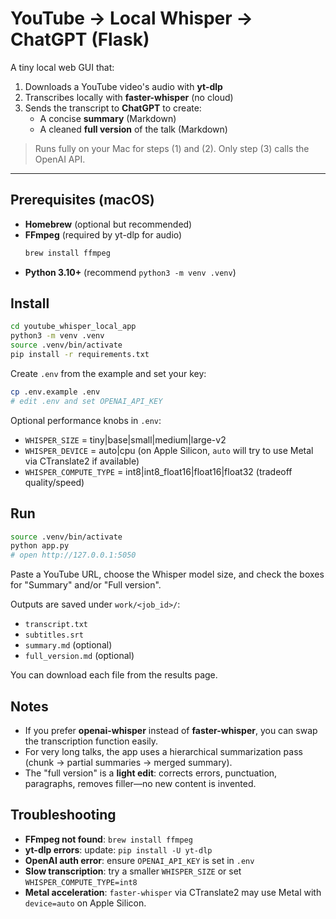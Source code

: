 # YouTube → Local Whisper → ChatGPT (Flask)

A tiny local web GUI that:
1) Downloads a YouTube video's audio with **yt-dlp**
2) Transcribes locally with **faster-whisper** (no cloud)
3) Sends the transcript to **ChatGPT** to create:
   - A concise **summary** (Markdown)
   - A cleaned **full version** of the talk (Markdown)

> Runs fully on your Mac for steps (1) and (2). Only step (3) calls the OpenAI API.

---

## Prerequisites (macOS)

- **Homebrew** (optional but recommended)
- **FFmpeg** (required by yt-dlp for audio)
  ```bash
  brew install ffmpeg
  ```
- **Python 3.10+** (recommend `python3 -m venv .venv`)

## Install

```bash
cd youtube_whisper_local_app
python3 -m venv .venv
source .venv/bin/activate
pip install -r requirements.txt
```

Create `.env` from the example and set your key:
```bash
cp .env.example .env
# edit .env and set OPENAI_API_KEY
```

Optional performance knobs in `.env`:
- `WHISPER_SIZE` = tiny|base|small|medium|large-v2
- `WHISPER_DEVICE` = auto|cpu (on Apple Silicon, `auto` will try to use Metal via CTranslate2 if available)
- `WHISPER_COMPUTE_TYPE` = int8|int8_float16|float16|float32 (tradeoff quality/speed)

## Run

```bash
source .venv/bin/activate
python app.py
# open http://127.0.0.1:5050
```

Paste a YouTube URL, choose the Whisper model size, and check the boxes for "Summary" and/or "Full version".

Outputs are saved under `work/<job_id>/`:
- `transcript.txt`
- `subtitles.srt`
- `summary.md` (optional)
- `full_version.md` (optional)

You can download each file from the results page.

## Notes

- If you prefer **openai-whisper** instead of **faster-whisper**, you can swap the transcription function easily.
- For very long talks, the app uses a hierarchical summarization pass (chunk → partial summaries → merged summary).
- The "full version" is a **light edit**: corrects errors, punctuation, paragraphs, removes filler—no new content is invented.

## Troubleshooting

- **FFmpeg not found**: `brew install ffmpeg`
- **yt-dlp errors**: update: `pip install -U yt-dlp`
- **OpenAI auth error**: ensure `OPENAI_API_KEY` is set in `.env`
- **Slow transcription**: try a smaller `WHISPER_SIZE` or set `WHISPER_COMPUTE_TYPE=int8`
- **Metal acceleration**: `faster-whisper` via CTranslate2 may use Metal with `device=auto` on Apple Silicon.

